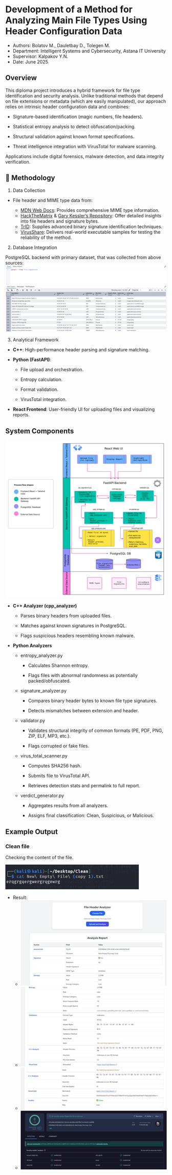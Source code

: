 # Development of a Method for Analyzing Main File Types Using Header Configuration Data

- Authors: Bolatov M., Dauletbay D., Tolegen M.
- Department: Intelligent Systems and Cybersecurity, Astana IT University
- Supervisor: Kalpakov Y.N.
- Date: June 2025

## Overview

This diploma project introduces a hybrid framework for file type identification and security analysis.
Unlike traditional methods that depend on file extensions or metadata (which are easily manipulated), our approach relies on intrinsic header configuration data and combines:

  - Signature-based identification (magic numbers, file headers).

  - Statistical entropy analysis to detect obfuscation/packing.

  - Structural validation against known format specifications.

  - Threat intelligence integration with VirusTotal for malware scanning.

Applications include digital forensics, malware detection, and data integrity verification.

## 🔬 Methodology
1. Data Collection

  - File header and MIME type data from:

    - [MDN Web Docs](https://developer.mozilla.org/en-US/docs/Web/HTTP/MIME_types/Common_types): Provides comprehensive MIME type information.
    - [HackTheMatrix](https://hackthematrixforlife.wordpress.com/file-headers/ ) & [Gary Kessler’s Repository](https://www.garykessler.net/library/file_sigs.html): Offer detailed insights into file headers and signature bytes.
    - [TrID]( https://mark0.net/soft-trid-e.html): Supplies advanced binary signature identification techniques.
    - [VirusShare](https://virusshare.com/): Delivers real-world executable samples for testing the reliability of the method.

2. Database Integration

PostgreSQL backend with primary dataset, that was collected from above sources:
![](https://github.com/Mad03633/File-Header-Analyzer/blob/main/assets/DB.jpg)

3. Analytical Framework

  - **C++**: High-performance header parsing and signature matching.

  - **Python (FastAPI)**:

      - File upload and orchestration.

      - Entropy calculation.

      - Format validation.

      - VirusTotal integration.

  - **React Frontend**: User-friendly UI for uploading files and visualizing reports.

## System Components

![Architecture](https://github.com/Mad03633/File-Header-Analyzer/blob/main/assets/architecture.jpg)

- **C++ Analyzer (cpp_analyzer)**

  - Parses binary headers from uploaded files.

  - Matches against known signatures in PostgreSQL.

  - Flags suspicious headers resembling known malware.

- **Python Analyzers**

  - entropy_analyzer.py

    - Calculates Shannon entropy.

    - Flags files with abnormal randomness as potentially packed/obfuscated.

  - signature_analyzer.py

    - Compares binary header bytes to known file type signatures.

    - Detects mismatches between extension and header.

  - validator.py

    - Validates structural integrity of common formats (PE, PDF, PNG, ZIP, ELF, MP3, etc.).

    - Flags corrupted or fake files.

  - virus_total_scanner.py

    - Computes SHA256 hash.

    - Submits file to VirusTotal API.

    - Retrieves detection stats and permalink to full report.

  - verdict_generator.py

    - Aggregates results from all analyzers.

    - Assigns final classification: Clean, Suspicious, or Malicious.

## Example Output

### Clean file

Checking the content of the file.

![](https://github.com/Mad03633/File-Header-Analyzer/blob/main/assets/cat_safe_file.jpg)

- Result:
  - ![](https://github.com/Mad03633/File-Header-Analyzer/blob/main/assets/safe_file_1.jpg)
  - ![](https://github.com/Mad03633/File-Header-Analyzer/blob/main/assets/safe_file_2.jpg)
  - ![](https://github.com/Mad03633/File-Header-Analyzer/blob/main/assets/safe_file_3.jpg)
  - ![](https://github.com/Mad03633/File-Header-Analyzer/blob/main/assets/safe_file_4.jpg)